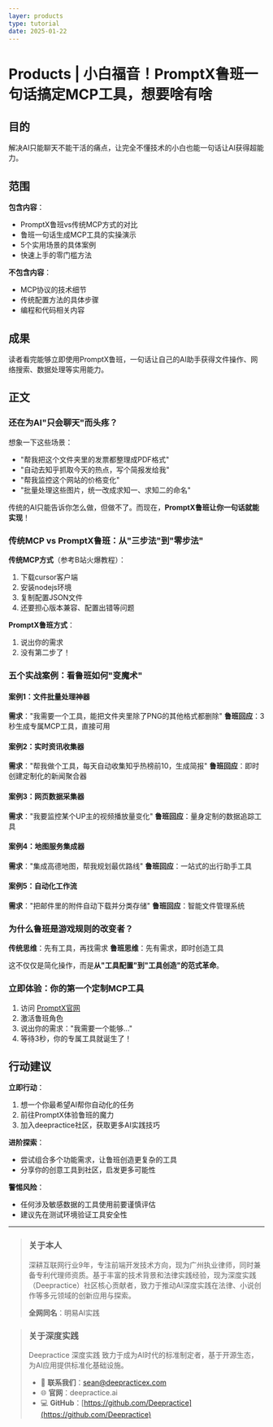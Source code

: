 ```yaml
---
layer: products
type: tutorial  
date: 2025-01-22
---
```


# Products | 小白福音！PromptX鲁班一句话搞定MCP工具，想要啥有啥

## 目的
解决AI只能聊天不能干活的痛点，让完全不懂技术的小白也能一句话让AI获得超能力。

## 范围
**包含内容**：
- PromptX鲁班vs传统MCP方式的对比
- 鲁班一句话生成MCP工具的实操演示
- 5个实用场景的具体案例
- 快速上手的零门槛方法

**不包含内容**：
- MCP协议的技术细节
- 传统配置方法的具体步骤
- 编程和代码相关内容

## 成果  
读者看完能够立即使用PromptX鲁班，一句话让自己的AI助手获得文件操作、网络搜索、数据处理等实用能力。

## 正文

### 还在为AI"只会聊天"而头疼？

想象一下这些场景：
- "帮我把这个文件夹里的发票都整理成PDF格式"
- "自动去知乎抓取今天的热点，写个简报发给我"
- "帮我监控这个网站的价格变化"
- "批量处理这些图片，统一改成求知一、求知二的命名"

传统的AI只能告诉你怎么做，但做不了。而现在，**PromptX鲁班让你一句话就能实现**！

### 传统MCP vs PromptX鲁班：从"三步法"到"零步法"

**传统MCP方式**（参考B站火爆教程）：
1. 下载cursor客户端
2. 安装nodejs环境  
3. 复制配置JSON文件
4. 还要担心版本兼容、配置出错等问题

**PromptX鲁班方式**：
1. 说出你的需求
2. 没有第二步了！

### 五个实战案例：看鲁班如何"变魔术"

#### 案例1：文件批量处理神器
**需求**："我需要一个工具，能把文件夹里除了PNG的其他格式都删除"
**鲁班回应**：3秒生成专属MCP工具，直接可用

#### 案例2：实时资讯收集器  
**需求**："帮我做个工具，每天自动收集知乎热榜前10，生成简报"
**鲁班回应**：即时创建定制化的新闻聚合器

#### 案例3：网页数据采集器
**需求**："我要监控某个UP主的视频播放量变化"
**鲁班回应**：量身定制的数据追踪工具

#### 案例4：地图服务集成器
**需求**："集成高德地图，帮我规划最优路线"
**鲁班回应**：一站式的出行助手工具

#### 案例5：自动化工作流
**需求**："把邮件里的附件自动下载并分类存储"
**鲁班回应**：智能文件管理系统

### 为什么鲁班是游戏规则的改变者？

**传统思维**：先有工具，再找需求
**鲁班思维**：先有需求，即时创造工具

这不仅仅是简化操作，而是**从"工具配置"到"工具创造"的范式革命**。

### 立即体验：你的第一个定制MCP工具

1. 访问 [PromptX官网](https://deepractice.ai)
2. 激活鲁班角色
3. 说出你的需求："我需要一个能够..."
4. 等待3秒，你的专属工具就诞生了！

## 行动建议

**立即行动**：
1. 想一个你最希望AI帮你自动化的任务
2. 前往PromptX体验鲁班的魔力
3. 加入deepractice社区，获取更多AI实践技巧

**进阶探索**：
- 尝试组合多个功能需求，让鲁班创造更复杂的工具
- 分享你的创意工具到社区，启发更多可能性

**警惕风险**：
- 任何涉及敏感数据的工具使用前要谨慎评估
- 建议先在测试环境验证工具安全性

---

> ### 关于本人
> 深耕互联网行业9年，专注前端开发技术方向，现为广州执业律师，同时兼备专利代理师资质。基于丰富的技术背景和法律实践经验，现为深度实践（Deepractice）社区核心贡献者，致力于推动AI深度实践在法律、小说创作等多元领域的创新应用与探索。
> 
> **全网同名**：明易AI实践

> ### 关于深度实践
> Deepractice 深度实践 致力于成为AI时代的标准制定者，基于开源生态，为AI应用提供标准化基础设施。
> * 📧 **联系我们**：sean@deepracticex.com
> * 🌐 **官网**：deepractice.ai
> * 💻 **GitHub**：[https://github.com/Deepractice](https://github.com/Deepractice)